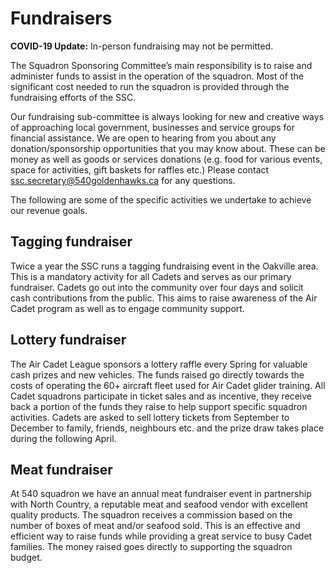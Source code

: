 # Fundraisers

**COVID-19 Update:** In-person fundraising may not be permitted.

The Squadron Sponsoring Committee’s main responsibility is to raise and administer funds to assist in the operation of the squadron. Most of the significant cost needed to run the squadron is provided through the fundraising efforts of the SSC. 

Our fundraising sub-committee is always looking for new and creative ways of approaching local government, businesses and service groups for financial assistance. We are open to hearing from you about any donation/sponsorship opportunities that you may know about. These can be money as well as goods or services donations \(e.g. food for various events, space for activities, gift baskets for raffles etc.\) Please contact [ssc.secretary@540goldenhawks.ca](mailto:ssc.secretary@540goldenhawks.ca) for any questions.

The following are some of the specific activities we undertake to achieve our revenue goals.

## Tagging fundraiser

Twice a year the SSC runs a tagging fundraising event in the Oakville area. This is a mandatory activity for all Cadets and serves as our primary fundraiser. Cadets go out into the community over four days and solicit cash contributions from the public. This aims to raise awareness of the Air Cadet program as well as to engage community support.

## Lottery fundraiser

The Air Cadet League sponsors a lottery raffle every Spring for valuable cash prizes and new vehicles. The funds raised go directly towards the costs of operating the 60+ aircraft fleet used for Air Cadet glider training. All Cadet squadrons participate in ticket sales and as incentive, they receive back a portion of the funds they raise to help support specific squadron activities. Cadets are asked to sell lottery tickets from September to December to family, friends, neighbours etc. and the prize draw takes place during the following April.

## Meat fundraiser

At 540 squadron we have an annual meat fundraiser event in partnership with North Country, a reputable meat and seafood vendor with excellent quality products. The squadron receives a commission based on the number of boxes of meat and/or seafood sold. This is an effective and efficient way to raise funds while providing a great service to busy Cadet families. The money raised goes directly to supporting the squadron budget.


